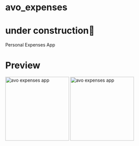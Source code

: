 # avo_expenses
# under construction🚧

Personal Expenses App

# Preview
<img src="https://user-images.githubusercontent.com/49009293/89958721-406c9980-dc43-11ea-8dad-01820a7dd900.jpg" alt="avo expenses app" width="200"/>
<img src="https://user-images.githubusercontent.com/49009293/89958726-42cef380-dc43-11ea-9d5e-e38a8c866b92.jpg" alt="avo expenses app" width="200"/>